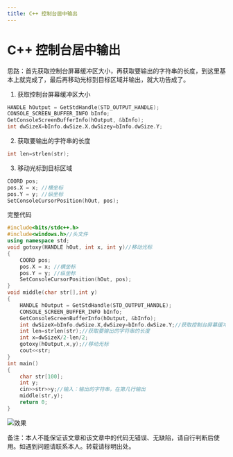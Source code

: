 ```yaml
---
title: C++ 控制台居中输出
---
```


# C++ 控制台居中输出

思路：首先获取控制台屏幕缓冲区大小，再获取要输出的字符串的长度，到这里基本上就完成了，最后再移动光标到目标区域并输出，就大功告成了。
1. 获取控制台屏幕缓冲区大小

```cpp
HANDLE hOutput = GetStdHandle(STD_OUTPUT_HANDLE);
CONSOLE_SCREEN_BUFFER_INFO bInfo;
GetConsoleScreenBufferInfo(hOutput, &bInfo);
int dwSizeX=bInfo.dwSize.X,dwSizey=bInfo.dwSize.Y;
```
2. 获取要输出的字符串的长度

```cpp
int len=strlen(str);
```
3. 移动光标到目标区域

```cpp
COORD pos;
pos.X = x; //横坐标
pos.Y = y; //纵坐标
SetConsoleCursorPosition(hOut, pos);
```
完整代码

```cpp
#include<bits/stdc++.h>
#include<windows.h>//头文件 
using namespace std;
void gotoxy(HANDLE hOut, int x, int y)//移动光标 
{
	COORD pos;
	pos.X = x; //横坐标
	pos.Y = y; //纵坐标
	SetConsoleCursorPosition(hOut, pos);
}
void middle(char str[],int y)
{
	HANDLE hOutput = GetStdHandle(STD_OUTPUT_HANDLE);
    CONSOLE_SCREEN_BUFFER_INFO bInfo;
    GetConsoleScreenBufferInfo(hOutput, &bInfo);
    int dwSizeX=bInfo.dwSize.X,dwSizey=bInfo.dwSize.Y;//获取控制台屏幕缓冲区大小
    int len=strlen(str);//获取要输出的字符串的长度
	int x=dwSizeX/2-len/2;
	gotoxy(hOutput,x,y);//移动光标
	cout<<str;
}
int main()
{
	char str[100];
	int y;
	cin>>str>>y;//输入：输出的字符串，在第几行输出 
    middle(str,y);
	return 0;
}
```


![效果](https://img-blog.csdnimg.cn/f08920642e914d1fa03b3a39470165ea.png?x-oss-process=image/watermark,type_ZHJvaWRzYW5zZmFsbGJhY2s,shadow_50,text_Q1NETiBASHVhbmdNWTIwMDc=,size_18,color_FFFFFF,t_70,g_se,x_16)



备注：本人不能保证该文章和该文章中的代码无错误、无缺陷，请自行判断后使用。如遇到问题请联系本人。转载请标明出处。